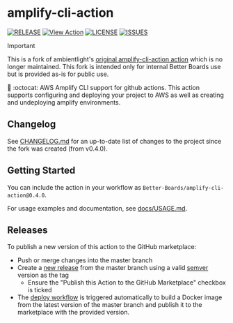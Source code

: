 # amplify-cli-action

[![RELEASE](https://img.shields.io/github/v/release/better-boards/amplify-cli-action?include_prereleases)](https://github.com/better-boards/amplify-cli-action/releases)
[![View Action](https://img.shields.io/badge/view-action-blue.svg?logo=github&color=orange)](https://github.com/marketplace/actions/amplify-cli-action-bb)
[![LICENSE](https://img.shields.io/github/license/better-boards/amplify-cli-action)](https://github.com/better-boards/amplify-cli-action/blob/master/LICENSE)
[![ISSUES](https://img.shields.io/github/issues/better-boards/amplify-cli-action)](https://github.com/better-boards/amplify-cli-action/issues)

> [!IMPORTANT]
> This is a fork of ambientlight's [original amplify-cli-action action](https://github.com/marketplace/actions/amplify-cli-action) which is no longer maintained.
> This fork is intended only for internal Better Boards use but is provided as-is for public use.

🚀 :octocat: AWS Amplify CLI support for github actions. This action supports configuring and deploying your project to AWS as well as creating and undeploying amplify environments.

## Changelog

See [CHANGELOG.md](https://github.com/Better-Boards/amplify-cli-action/blob/master/CHANGELOG.md) for an up-to-date list of changes to the project since the fork was created (from v0.4.0).

## Getting Started

You can include the action in your workflow as `Better-Boards/amplify-cli-action@0.4.0`.

For usage examples and documentation, see [docs/USAGE.md](https://github.com/Better-Boards/amplify-cli-action/blob/master/docs/USAGE.md).

## Releases

To publish a new version of this action to the GitHub marketplace:

- Push or merge changes into the master branch
- Create a [new release](https://github.com/Better-Boards/amplify-cli-action/releases/new) from the master branch using a valid [semver](https://semver.org/spec/v2.0.0.html) version as the tag
  - Ensure the "Publish this Action to the GitHub Marketplace" checkbox is ticked 
- The [deploy workflow](https://github.com/Better-Boards/amplify-cli-action/blob/master/.github/workflows/deploy.yaml) is triggered automatically to build a Docker image from the latest version of the master branch and publish it to the marketplace with the provided version.
